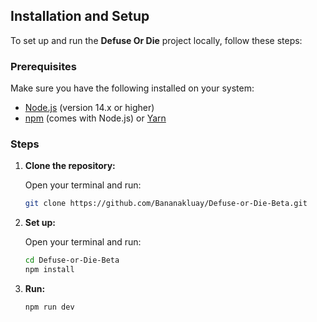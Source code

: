 ## Installation and Setup

To set up and run the **Defuse Or Die** project locally, follow these steps:

### Prerequisites

Make sure you have the following installed on your system:

- [Node.js](https://nodejs.org/) (version 14.x or higher)
- [npm](https://www.npmjs.com/) (comes with Node.js) or [Yarn](https://yarnpkg.com/)

### Steps

1. **Clone the repository:**

   Open your terminal and run:

   ```bash
   git clone https://github.com/Bananakluay/Defuse-or-Die-Beta.git
2. **Set up:**

   Open your terminal and run:

   ```bash
   cd Defuse-or-Die-Beta
   npm install
3. **Run:**

   ```bash
   npm run dev
